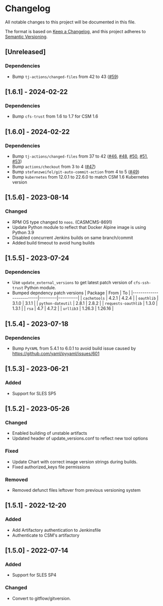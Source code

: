 # Changelog

All notable changes to this project will be documented in this file.

The format is based on [Keep a Changelog](https://keepachangelog.com/en/1.0.0/),
and this project adheres to [Semantic Versioning](https://semver.org/spec/v2.0.0.html).

## [Unreleased]

### Dependencies
- Bump `tj-actions/changed-files` from 42 to 43 ([#59](https://github.com/Cray-HPE/csm-ssh-keys/pull/59))

## [1.6.1] - 2024-02-22
### Dependencies
- Bump `cfs-trust` from 1.6 to 1.7 for CSM 1.6

## [1.6.0] - 2024-02-22
### Dependencies
- Bump `tj-actions/changed-files` from 37 to 42 ([#46](https://github.com/Cray-HPE/csm-ssh-keys/pull/46), [#48](https://github.com/Cray-HPE/csm-ssh-keys/pull/48), [#50](https://github.com/Cray-HPE/csm-ssh-keys/pull/50), [#51](https://github.com/Cray-HPE/csm-ssh-keys/pull/51), [#53](https://github.com/Cray-HPE/csm-ssh-keys/pull/53))
- Bump `actions/checkout` from 3 to 4 ([#47](https://github.com/Cray-HPE/csm-ssh-keys/pull/47))
- Bump `stefanzweifel/git-auto-commit-action` from 4 to 5 ([#49](https://github.com/Cray-HPE/csm-ssh-keys/pull/49))
- Bump `kubernetes` from 12.0.1 to 22.6.0 to match CSM 1.6 Kubernetes version

## [1.5.6] - 2023-08-14
### Changed
- RPM OS type changed to `noos`. (CASMCMS-8691)
- Update Python module to reflect that Docker Alpine image is using Python 3.9
- Disabled concurrent Jenkins builds on same branch/commit
- Added build timeout to avoid hung builds

## [1.5.5] - 2023-07-24
### Dependencies
- Use `update_external_versions` to get latest patch version of `cfs-ssh-trust` Python module.
- Bumped depndency patch versions
| Package                  | From    | To       |
|--------------------------|---------|----------|
| `cachetools`             | 4.2.1   | 4.2.4    |
| `oauthlib`               | 3.1.0   | 3.1.1    |
| `python-dateutil`        | 2.8.1   | 2.8.2    |
| `requests-oauthlib`      | 1.3.0   | 1.3.1    |
| `rsa`                    | 4.7     | 4.7.2    |
| `urllib3`                | 1.26.3  | 1.26.16  |

## [1.5.4] - 2023-07-18
### Dependencies
- Bump `PyYAML` from 5.4.1 to 6.0.1 to avoid build issue caused by https://github.com/yaml/pyyaml/issues/601

## [1.5.3] - 2023-06-21
### Added
- Support for SLES SP5

## [1.5.2] - 2023-05-26
### Changed
- Enabled building of unstable artifacts
- Updated header of update_versions.conf to reflect new tool options

### Fixed
- Update Chart with correct image version strings during builds.
- Fixed authorized_keys file permissions

### Removed
- Removed defunct files leftover from previous versioning system

## [1.5.1] - 2022-12-20
### Added
- Add Artifactory authentication to Jenkinsfile
- Authenticate to CSM's artifactory

## [1.5.0] - 2022-07-14
### Added
- Support for SLES SP4

### Changed
- Convert to gitflow/gitversion.
